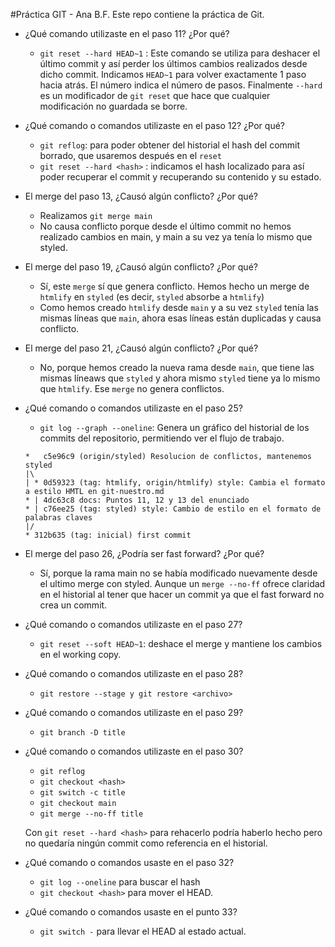 #Práctica GIT - Ana B.F.
Este repo contiene la práctica de Git.

- ¿Qué comando utilizaste en el paso 11? ¿Por qué?

    * `git reset --hard HEAD~1` :  Este comando se utiliza para deshacer el último commit y así perder los últimos cambios realizados desde dicho commit. 
    Indicamos `HEAD~1` para volver exactamente 1 paso hacia atrás. El número indica el número de pasos. Finalmente `--hard` es un modificador de `git reset` que hace que cualquier modificación no guardada se borre. 

- ¿Qué comando o comandos utilizaste en el paso 12? ¿Por qué?

    * `git reflog`: para poder obtener del historial el hash del commit borrado, que usaremos después en el `reset`
    * `git reset --hard <hash>` : indicamos el hash localizado para así poder recuperar el commit y recuperando su contenido y su estado.

- El merge del paso 13, ¿Causó algún conflicto? ¿Por qué?

    * Realizamos `git merge main`
    * No causa conflicto porque desde el último commit no hemos realizado cambios en main, y main a su vez ya tenía lo mismo que styled.

- El merge del paso 19, ¿Causó algún conflicto? ¿Por qué?

    * Sí, este `merge` sí que genera conflicto. Hemos hecho un merge de `htmlify` en `styled` (es decir, `styled` absorbe a `htmlify`)
    * Como hemos creado `htmlify` desde `main` y a su vez `styled` tenía las mismas líneas que `main`, ahora esas líneas están duplicadas y causa conflicto.

- El merge del paso 21, ¿Causó algún conflicto? ¿Por qué?

    * No, porque hemos creado la nueva rama desde `main`, que tiene las mismas líneaws que `styled` y ahora mismo `styled` tiene ya lo mismo que `htmlify`. 
    Ese `merge` no genera conflictos.

- ¿Qué comando o comandos utilizaste en el paso 25?

     * `git log --graph --oneline`: Genera un gráfico del historial de los commits del repositorio, permitiendo ver el flujo de trabajo. 

    ```
    *   c5e96c9 (origin/styled) Resolucion de conflictos, mantenemos styled
    |\
    | * 0d59323 (tag: htmlify, origin/htmlify) style: Cambia el formato a estilo HMTL en git-nuestro.md
    * | 4dc63c8 docs: Puntos 11, 12 y 13 del enunciado
    * | c76ee25 (tag: styled) style: Cambio de estilo en el formato de palabras claves
    |/
    * 312b635 (tag: inicial) first commit
    ```

- El merge del paso 26, ¿Podría ser fast forward? ¿Por qué?
    
    * Sí, porque la rama main no se había modificado nuevamente desde el ultimo merge con styled. Aunque un `merge --no-ff` ofrece claridad en el historial al tener que hacer un commit ya que el fast forward no crea un commit.

- ¿Qué comando o comandos utilizaste en el paso 27?

    * `git reset --soft HEAD~1`: deshace el merge y mantiene los cambios en el working copy.

- ¿Qué comando o comandos utilizaste en el paso 28?

    * `git restore --stage y git restore <archivo>`

- ¿Qué comando o comandos utilizaste en el paso 29?

    * `git branch -D title`

- ¿Qué comando o comandos utilizaste en el paso 30?

    * `git reflog`
    * `git checkout <hash>`
    * `git switch -c title` 
    * `git checkout main` 
    * `git merge --no-ff title`

    Con `git reset --hard <hash>` para rehacerlo podría haberlo hecho pero no quedaría ningún commit como referencia en el historial.

- ¿Qué comando o comandos usaste en el paso 32?

    * `git log --oneline` para buscar el hash
    * `git checkout <hash>` para mover el HEAD.

- ¿Qué comando o comandos usaste en el punto 33?

    * `git switch -` para llevar el HEAD al estado actual.
